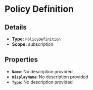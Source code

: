 # Policy Definition

## Details

- **Type:** `PolicyDefinition`
- **Scope:** subscription

## Properties

- **`Name`**: No description provided
- **`DisplayName`**: No description provided
- **`Type`**: No description provided

